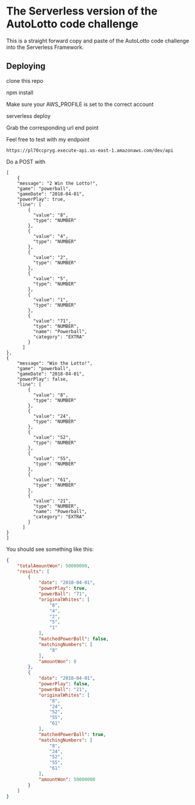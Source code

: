 # The Serverless version of the AutoLotto code challenge

This is a straight forward copy and paste of the AutoLotto code challenge into the Serverless Framework.

## Deploying

clone this repo

npm install

Make sure your AWS_PROFILE is set to the correct account

serverless deploy

Grab the corresponding url end point

Feel free to test with my endpoint

    https://pl70ccpryg.execute-api.us-east-1.amazonaws.com/dev/api

Do a POST with

    [
        {
        "message": "2 Win the Lotto!",
        "game": "powerball",
        "gameDate": "2018-04-01",
        "powerPlay": true,
        "line": [
            {
              "value": "8",
              "type": "NUMBER"
            },
            {
              "value": "4",
              "type": "NUMBER"
            },
            {
              "value": "2",
              "type": "NUMBER"
            },
            {
              "value": "5",
              "type": "NUMBER"
            },
            {
              "value": "1",
              "type": "NUMBER"
            },
            {
              "value": "71",
              "type": "NUMBER",
              "name": "Powerball",
              "category": "EXTRA"
            }
          ]
    },
    {
        "message": "Win the Lotto!",
        "game": "powerball",
        "gameDate": "2018-04-01",
        "powerPlay": false,
        "line": [
            {
              "value": "8",
              "type": "NUMBER"
            },
            {
              "value": "24",
              "type": "NUMBER"
            },
            {
              "value": "52",
              "type": "NUMBER"
            },
            {
              "value": "55",
              "type": "NUMBER"
            },
            {
              "value": "61",
              "type": "NUMBER"
            },
            {
              "value": "21",
              "type": "NUMBER",
              "name": "Powerball",
              "category": "EXTRA"
            }
          ]
    }
    ]


You should see something like this:

```json
{
    "totalAmountWon": 50000000,
    "results": [
        {
            "date": "2018-04-01",
            "powerPlay": true,
            "powerBall": "71",
            "originalWhites": [
                "8",
                "4",
                "2",
                "5",
                "1"
            ],
            "matchedPowerBall": false,
            "matchingNumbers": [
                "8"
            ],
            "amountWon": 0
        },
        {
            "date": "2018-04-01",
            "powerPlay": false,
            "powerBall": "21",
            "originalWhites": [
                "8",
                "24",
                "52",
                "55",
                "61"
            ],
            "matchedPowerBall": true,
            "matchingNumbers": [
                "8",
                "24",
                "52",
                "55",
                "61"
            ],
            "amountWon": 50000000
        }
    ]
}
```
